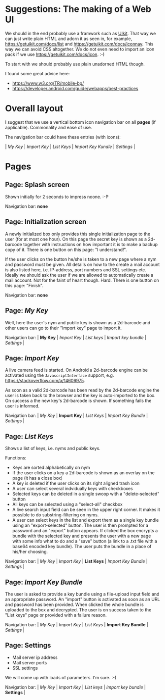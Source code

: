 # Suggestions: The making of a Web UI

We should in the end probably use a framwork such as [UIkit](https://getuikit.com/docs/introduction). That way we can just write plain HTML and adorn it as seen in, for example, https://getuikit.com/docs/list and https://getuikit.com/docs/iconnav. This way we can avoid CSS altogether. We do not even need to import an icon pack if we use https://getuikit.com/docs/icon. :-)

To start with we should probably use plain unadorned HTML though.

I found some great advice here:

* https://www.w3.org/TR/mobile-bp/
* https://developer.android.com/guide/webapps/best-practices

# Overall layout

I suggest that we use a vertical bottom icon navigation bar on all **pages** (if applicable). Commonality and ease of use.

The navigation bar could have these entries (with icons):

| *My Key* | *Import Key* | *List Keys* | *Import Key Kundle* | *Settings* |

# Pages

## Page: Splash screen

Shown initially for 2 seconds to impress noone. :-P

Navigation bar: **none**

## Page: Initialization screen

A newly initialized box only provides this single initialization page to the user (for at most one hour). On this page the secret key is shown as a 2d-barcode together with instructions on how important it is to make a backup copy of it. There is one button on this page: "I understand!".

If the user clicks on the button he/she is taken to a new page where a nym and password must be given. All details on how to the create a mail account is also listed here, i.e. IP-address, port numbers and SSL settings etc. Ideally we should ask the user if we are allowed to automatically create a mail account. Not for the faint of heart though. Hard. There is one button on this page: "Finish".

Navigation bar: **none**

## Page: *My Key*

Well, here the user's nym and public key is shown as a 2d-barcode and other users can go to their "Import key" page to import it.

Navigation bar: | **My Key** | *Import Key* | *List keys* | *Import key bundle* | *Settings* |

## Page: *Import Key*

A live camera feed is started. On Android a 2d-barcode engine can be activated using the `JavascriptInterface` support, e.g.
https://stackoverflow.com/a/14606975.

As soon as a valid 2d-barcode has been read by the 2d-barcode engine the user is taken back to the browser and the key is auto-imported to the box. On success a the new key's 2d-barcode is shown. If something fails the user is informed.

Navigation bar: | *My Key* | **Import Key** | *List Keys* | *Import Key Bundle* | *Settings* |

## Page: *List Keys*

Shows a list of keys, i.e. nyms and public keys.

Functions:

* Keys are sorted alphabetically on nym
* If the user clicks on a key a 2d-barcode is shown as an overlay on the page (it has a close box)
* A key is deleted if the user clicks on its right aligned trash icon
* A user can select several indvidually keys with checkboxes
* Selected keys can be deleted in a single swoop with a "delete-selected" button
* All keys can be selected using a "select-all" checkbox
* A live search input field can be seen in the upper right corner. It makes it possible to do substring-filtering on nyms.
* A user can select keys in the list and export them as a single key bundle using an "export-selected" button. The user is then prompted for a password and an "export" button appears. If clicked the box encrypts a bundle with the selected key and presents the user with a new page with some info what to do and a "save" button (a link to a .txt file with a base64 encoded key bundle). The user puts the bundle in a place of his/her choosing.

Navigation bar: | *My Key* | *Import Key* | **List Keys** | *Import Key Bundle* | *Settings* |

## Page: *Import Key Bundle*

The user is asked to provide a key bundle using a file-upload input field and an appropriate password. An "import" button is activated as soon as an URL and password has been provided. When clicked the whole bundle is uploaded to the box and decrypted. The user is on success taken to the "List keys" page or provided with a failure reason.

Navigation bar: | *My Key* | *Import Key* | *List Keys* | **Import Key Bundle** | *Settings* |

## Page: Settings

* Mail server ip address
* Mail server ports
* SSL settings

We will come up with loads of parameters. I'm sure. :-)

Navigation bar: | *My Key* | *Import Key* | *List keys* | *Import key bundle* | **Settings** |
